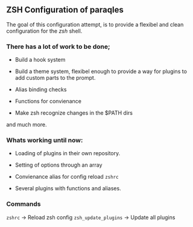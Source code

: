 ## ZSH Configuration of paraqles ##

The goal of this configuration attempt, is to provide a flexibel and clean
configuration for the _zsh_ shell.

### There has a lot of work to be done; ###

- Build a hook system

- Build a theme system, flexibel enough to provide a way for plugins to add
  custom parts to the prompt.

- Alias binding checks

- Functions for convienance

- Make zsh recognize changes in the $PATH dirs

and much more.

### Whats working until now: ###

- Loading of plugins in their own repository.

- Setting of options through an array

- Convienance alias for config reload `zshrc`

- Several plugins with functions and aliases.

### Commands

`zshrc` -> Reload zsh config
`zsh_update_plugins` -> Update all plugins
